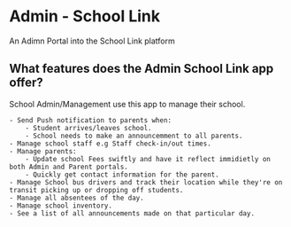 # Admin - School Link

An Adimn Portal into the School Link platform

## What features does the Admin School Link app offer?

School Admin/Management use this app to manage their school.

    - Send Push notification to parents when:
        - Student arrives/leaves school.
        - School needs to make an announcemment to all parents.
    - Manage school staff e.g Staff check-in/out times.
    - Manage parents:
        - Update school Fees swiftly and have it reflect immidietly on both Admin and Parent portals.
        - Quickly get contact information for the parent.
    - Manage School bus drivers and track their location while they're on transit picking up or dropping off students.
    - Manage all absentees of the day.
    - Manage school inventory.
    - See a list of all announcements made on that particular day.
